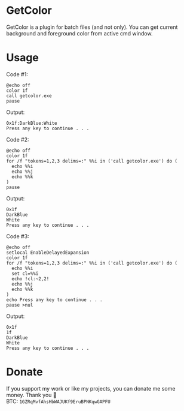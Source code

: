 # GetColor
GetColor is a plugin for batch files (and not only). You can get current background and foreground color from active cmd window.

# Usage

Code #1:

```batchfile
@echo off
color 1f
call getcolor.exe
pause
```

Output:

```
0x1f:DarkBlue:White
Press any key to continue . . .
```

Code #2:

```batchfile
@echo off
color 1f
for /f "tokens=1,2,3 delims=:" %%i in ('call getcolor.exe') do (
  echo %%i
  echo %%j
  echo %%k
)
pause
```

Output:

```
0x1f
DarkBlue
White
Press any key to continue . . .
```

Code #3:

```batchfile
@echo off
setlocal EnableDelayedExpansion
color 1f
for /f "tokens=1,2,3 delims=:" %%i in ('call getcolor.exe') do (
  echo %%i
  set cl=%%i
  echo !cl:~2,2!
  echo %%j
  echo %%k
)
echo Press any key to continue . . .
pause >nul
```

Output:

```
0x1f
1f
DarkBlue
White
Press any key to continue . . .
```

# Donate
If you support my work or like my projects, you can donate me some money. Thank you 💙\
BTC: `1GZRqMvfAhsHbWAJUKf9EruBPNKqwGAPFU`
